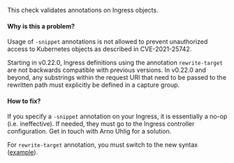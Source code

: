 This check validates annotations on Ingress objects.

#### Why is this a problem?

Usage of `-snippet` annotations is not allowed to prevent unauthorized access to Kubernetes objects as described in
CVE-2021-25742.

Starting in v0.22.0, Ingress definitions using the annotation `rewrite-target` are not backwards compatible with
previous versions. In v0.22.0 and beyond, any substrings within the request URI that need to be passed to the rewritten
path must explicitly be defined in a capture group.

#### How to fix?

If you specify a `-snippet` annotation on your Ingress, it is essentially a no-op (i.e. ineffective). If needed, they
must go to the Ingress controller configuration. Get in touch with Arno Uhlig for a solution.

For `rewrite-target` annotation, you must switch to the new syntax ([example][example]).

[example]: https://github.com/kubernetes/ingress-nginx/blob/main/docs/examples/rewrite/README.md#rewrite-target
